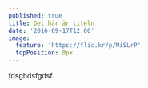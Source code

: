 ```yaml
---
published: true
title: Det här är titeln
date: '2016-09-17T12:00'
image:
  feature: 'https://flic.kr/p/MiSLrP'
  topPosition: 0px
---
```

fdsghdsfgdsf

